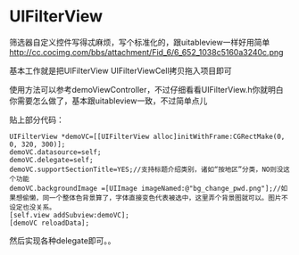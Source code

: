 UIFilterView
============

筛选器自定义控件写得忒麻烦，写个标准化的，跟uitableview一样好用简单
http://cc.cocimg.com/bbs/attachment/Fid_6/6_652_1038c5160a3240c.png


基本工作就是把UIFilterView UIFilterViewCell拷贝拖入项目即可

使用方法可以参考demoViewController，不过仔细看看UIFilterView.h你就明白你需要怎么做了，基本跟uitableview一致，不过简单点儿


贴上部分代码：

    UIFilterView *demoVC=[[UIFilterView alloc]initWithFrame:CGRectMake(0, 0, 320, 300)];
    demoVC.datasource=self;
    demoVC.delegate=self;
    demoVC.supportSectionTitle=YES;//支持标题介绍类别，诸如“按地区”分类，NO则没这个功能
    demoVC.backgroundImage =[UIImage imageNamed:@"bg_change_pwd.png"];//如果想偷懒，同一个整体色背景算了，字体直接变色代表被选中，这里弄个背景图就可以。图片不设定也没关系。
    [self.view addSubview:demoVC];
    [demoVC reloadData];
    
然后实现各种delegate即可。。
